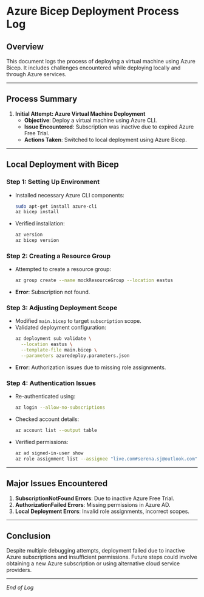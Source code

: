 # Azure Bicep Deployment Process Log

## Overview
This document logs the process of deploying a virtual machine using Azure Bicep. It includes challenges encountered while deploying locally and through Azure services.

---

## Process Summary

1. **Initial Attempt: Azure Virtual Machine Deployment**
   - **Objective**: Deploy a virtual machine using Azure CLI.
   - **Issue Encountered**: Subscription was inactive due to expired Azure Free Trial.
   - **Actions Taken**: Switched to local deployment using Azure Bicep.

---

## Local Deployment with Bicep

### Step 1: Setting Up Environment
- Installed necessary Azure CLI components:
  ```bash
  sudo apt-get install azure-cli
  az bicep install
  ```
- Verified installation:
  ```bash
  az version
  az bicep version
  ```

### Step 2: Creating a Resource Group
- Attempted to create a resource group:
  ```bash
  az group create --name mockResourceGroup --location eastus
  ```
- **Error**: Subscription not found.

### Step 3: Adjusting Deployment Scope
- Modified `main.bicep` to target `subscription` scope.
- Validated deployment configuration:
  ```bash
  az deployment sub validate \
    --location eastus \
    --template-file main.bicep \
    --parameters azuredeploy.parameters.json
  ```
- **Error**: Authorization issues due to missing role assignments.

### Step 4: Authentication Issues
- Re-authenticated using:
  ```bash
  az login --allow-no-subscriptions
  ```
- Checked account details:
  ```bash
  az account list --output table
  ```
- Verified permissions:
  ```bash
  az ad signed-in-user show
  az role assignment list --assignee "live.com#serena.sj@outlook.com" --all --output table
  ```

---

## Major Issues Encountered

1. **SubscriptionNotFound Errors**: Due to inactive Azure Free Trial.
2. **AuthorizationFailed Errors**: Missing permissions in Azure AD.
3. **Local Deployment Errors**: Invalid role assignments, incorrect scopes.

---

## Conclusion
Despite multiple debugging attempts, deployment failed due to inactive Azure subscriptions and insufficient permissions. Future steps could involve obtaining a new Azure subscription or using alternative cloud service providers.

---

*End of Log*
